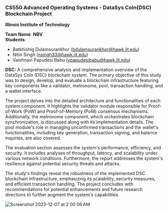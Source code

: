 
### CS550 Advanced Operating Systems - DataSys Coin(DSC) Blockchain Project
**Illinois Institute of Technology**  

**Team Name**: **NBV**  
**Students**:  
* Batkhishig Dulamsurankhor (bdulamsurankhor@hawk.iit.edu)
* Nitin Singh (nsingh33@hawk.iit.edu)
* Vaishnavi Papudesi Babu (vpapudesibabu@hawk.iit.edu)


**DSC:**
A comprehensive analysis and implementation overview of the DataSys Coin (DSC) blockchain system. The primary objective of this study was to design, develop, and evaluate a blockchain infrastructure featuring key components like a validator, metronome, pool, transaction handling, and a wallet interface.

The project delves into the detailed architecture and functionalities of each system component. It highlights the validator module responsible for Proof-of-Work (PoW) and Proof-of-Memory (PoM) consensus mechanisms. Additionally, the metronome component, which orchestrates blockchain synchronization, is discussed along with its implementation details. The pool module's role in managing unconfirmed transactions and the wallet's functionalities, including key generation, transaction signing, and balance inquiries, are also covered.

The evaluation section assesses the system's performance, efficiency, and security. It includes analyses of throughput, latency, and scalability under various network conditions. Furthermore, the report addresses the system's resilience against potential security threats and attacks.

The study's findings reveal the robustness of the implemented DSC blockchain infrastructure, emphasizing its scalability, security measures, and efficient transaction handling. The project concludes with recommendations for potential enhancements and future research directions to further augment the system's capabilities.

![Screenshot 2023-12-07 at 2 00 06 AM](https://github.com/datasys-classrooms/cs550-fall2023-project-nbv/assets/145067050/462ade9a-f164-49a1-84e1-075b513bfbbd)

